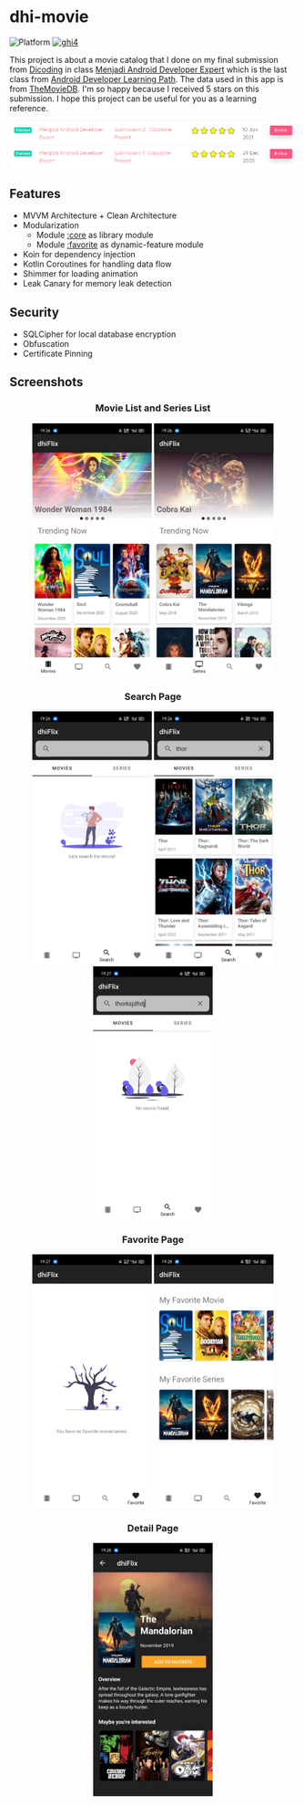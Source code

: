# dhi-movie
![Platform](https://img.shields.io/badge/platform-Android-brightgreen)
[![ghi4](https://circleci.com/gh/ghi4/dhi-movie.svg?style=shield)](https://circleci.com/gh/ghi4/dhi-movie)


This project is about a movie catalog that I done on my final submission from [Dicoding](https://www.dicoding.com/) in class [Menjadi Android Developer Expert](https://www.dicoding.com/academies/165) which is the last class from [Android Developer Learning Path](https://www.dicoding.com/learningpaths/7). The data used in this app is from [TheMovieDB](https://developers.themoviedb.org/3). I'm so happy because I received 5 stars on this submission. I hope this project can be useful for you as a learning reference.
<p align="center">
  <img src="screenshot/dicoding_made_mystar.png"
       width="600"/>
</p>

## Features
- MVVM Architecture + Clean Architecture
- Modularization
  - Module [:core](https://github.com/ghi4/dhi-movie/tree/master/core) as library module
  - Module [:favorite](https://github.com/ghi4/dhi-movie/tree/master/favorite) as dynamic-feature module
- Koin for dependency injection
- Kotlin Coroutines for handling data flow
- Shimmer for loading animation
- Leak Canary for memory leak detection

## Security
- SQLCipher for local database encryption
- Obfuscation
- Certificate Pinning

## Screenshots
<h3 align="center"> Movie List and Series List </h3>
<p align="center">
  <img src="screenshot/movieList.jpg"
       width="210"/>
  <img src="screenshot/seriesList.jpg"
       width="210"/>
</p>

<h3 align="center"> Search Page </h3>
<p align="center">
  <img src="screenshot/search_first.jpg"
       width="210"/>
  <img src="screenshot/search_movie_thor.jpg"
       width="210"/>
  <img src="screenshot/search_empty.jpg"
       width="210"/>
</p>

<h3 align="center"> Favorite Page </h3>
<p align="center">
  <img src="screenshot/favorite_empty.jpg"
       width="210"/>
  <img src="screenshot/favorite_fill.jpg"
       width="210"/>
</p>

<h3 align="center"> Detail Page </h3>
<p align="center">
  <img src="screenshot/detailPage.jpg"
       width="210"/>
</p>
